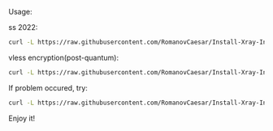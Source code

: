 Usage: 

ss 2022:
```bash
curl -L https://raw.githubusercontent.com/RomanovCaesar/Install-Xray-Inbounds/main/install_ss2022_xray.sh -o install_ss2022_xray.sh && chmod +x install_ss2022_xray.sh && sudo ./install_ss2022_xray.sh
```
vless encryption(post-quantum):
```bash
curl -L https://raw.githubusercontent.com/RomanovCaesar/Install-Xray-Inbounds/main/install_vless_encryption.sh -o install_vless_encryption.sh && chmod +x install_vless_encryption.sh && sudo ./install_vless_encryption.sh
```

If problem occured, try:
```bash
curl -L https://raw.githubusercontent.com/RomanovCaesar/Install-Xray-Inbounds/main/uninstall_ss2022_xray.sh -o uninstall_ss2022_xray.sh && chmod +x uninstall_ss2022_xray.sh && sudo ./uninstall_ss2022_xray.sh
```

Enjoy it! 
